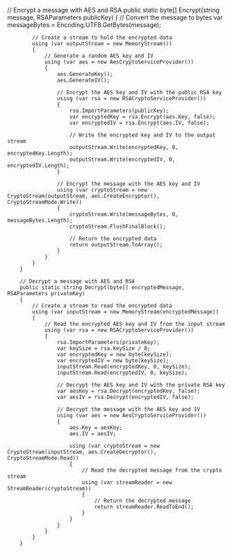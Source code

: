   // Encrypt a message with AES and RSA
        public static byte[] Encrypt(string message, RSAParameters publicKey)
        {
            // Convert the message to bytes
            var messageBytes = Encoding.UTF8.GetBytes(message);

            // Create a stream to hold the encrypted data
            using (var outputStream = new MemoryStream())
            {
                // Generate a random AES key and IV
                using (var aes = new AesCryptoServiceProvider())
                {
                    aes.GenerateKey();
                    aes.GenerateIV();

                    // Encrypt the AES key and IV with the public RSA key
                    using (var rsa = new RSACryptoServiceProvider())
                    {
                        rsa.ImportParameters(publicKey);
                        var encryptedKey = rsa.Encrypt(aes.Key, false);
                        var encryptedIV = rsa.Encrypt(aes.IV, false);

                        // Write the encrypted key and IV to the output stream
                        outputStream.Write(encryptedKey, 0, encryptedKey.Length);
                        outputStream.Write(encryptedIV, 0, encryptedIV.Length);
                    }

                    // Encrypt the message with the AES key and IV
                    using (var cryptoStream = new CryptoStream(outputStream, aes.CreateEncryptor(), CryptoStreamMode.Write))
                    {
                        cryptoStream.Write(messageBytes, 0, messageBytes.Length);
                        cryptoStream.FlushFinalBlock();

                        // Return the encrypted data
                        return outputStream.ToArray();
                    }
                }
            }
        }

        // Decrypt a message with AES and RSA
        public static string Decrypt(byte[] encryptedMessage, RSAParameters privateKey)
        {
            // Create a stream to read the encrypted data
            using (var inputStream = new MemoryStream(encryptedMessage))
            {
                // Read the encrypted AES key and IV from the input stream
                using (var rsa = new RSACryptoServiceProvider())
                {
                    rsa.ImportParameters(privateKey);
                    var keySize = rsa.KeySize / 8;
                    var encryptedKey = new byte[keySize];
                    var encryptedIV = new byte[keySize];
                    inputStream.Read(encryptedKey, 0, keySize);
                    inputStream.Read(encryptedIV, 0, keySize);

                    // Decrypt the AES key and IV with the private RSA key
                    var aesKey = rsa.Decrypt(encryptedKey, false);
                    var aesIV = rsa.Decrypt(encryptedIV, false);

                    // Decrypt the message with the AES key and IV
                    using (var aes = new AesCryptoServiceProvider())
                    {
                        aes.Key = aesKey;
                        aes.IV = aesIV;

                        using (var cryptoStream = new CryptoStream(inputStream, aes.CreateDecryptor(), CryptoStreamMode.Read))
                        {
                            // Read the decrypted message from the crypto stream
                            using (var streamReader = new StreamReader(cryptoStream))
                            {
                                // Return the decrypted message
                                return streamReader.ReadToEnd();
                            }
                        }
                    }
                }
            }
        }
